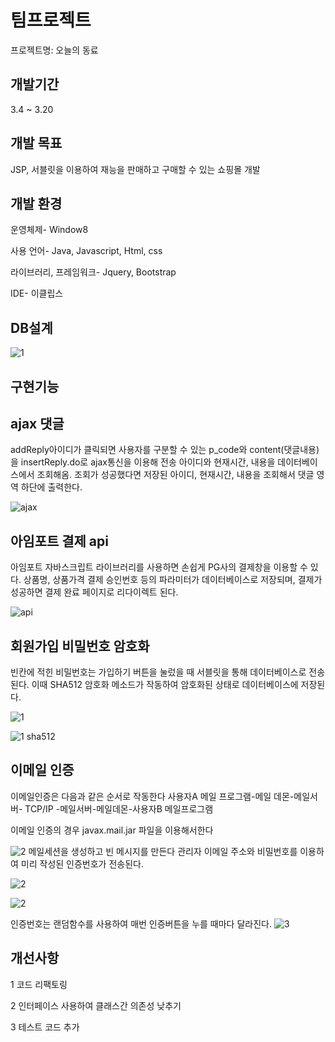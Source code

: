 <h1>팀프로젝트</h1>

프로젝트명: 오늘의 동료

<h2>개발기간</h2>

3.4 ~ 3.20

<h2>개발 목표</h2>

JSP, 서블릿을 이용하여 재능을 판매하고 구매할 수 있는 쇼핑몰 개발
 
<h2>개발 환경</h2>

운영체제- Window8

사용 언어- Java, Javascript, Html, css

라이브러리, 프레임워크- Jquery, Bootstrap

IDE- 이클립스


<h2>DB설계</h2>

![1](https://user-images.githubusercontent.com/32535590/38300341-7d5216ca-3837-11e8-8e05-c15ccfef4e13.png)


<h2>구현기능</h2>

<h2>ajax 댓글</h2>

addReply아이디가 클릭되면 사용자를 구분할 수 있는 p_code와 content(댓글내용)을 insertReply.do로 ajax통신을 이용해 전송
아이디와 현재시간, 내용을 데이터베이스에서 조회해옴.
조회가 성공했다면 저장된 아이디, 현재시간, 내용을 조회해서 댓글 영역 하단에 출력한다.

![ajax](https://user-images.githubusercontent.com/32535590/38298193-b331ae6e-3831-11e8-86cc-360783483e23.PNG)


<h2>아임포트 결제 api</h2>

아임포트 자바스크립트 라이브러리를 사용하면 손쉽게 PG사의 결제창을 이용할 수 있다. 
상품명, 상품가격 결제 승인번호 등의 파라미터가 데이터베이스로 저장되며, 결제가 성공하면 결제 완료 페이지로 리다이렉트 된다.

![api](https://user-images.githubusercontent.com/32535590/38298205-b8e0ddb2-3831-11e8-9905-443bfea29ae1.PNG)

<h2>회원가입 비밀번호 암호화</h2>

빈칸에 적힌 비밀번호는 가입하기 버튼을 눌렀을 때 서블릿을 통해 데이터베이스로 전송 된다.
이때 SHA512 암호화 메소드가 작동하여 암호화된 상태로 데이터베이스에 저장된다.

![1](https://user-images.githubusercontent.com/32535590/38298261-e2beed86-3831-11e8-90de-59d364b30f11.PNG)

![1 sha512](https://user-images.githubusercontent.com/32535590/38298290-f25395bc-3831-11e8-8705-a8ca41085a75.PNG)


<h2>이메일 인증</h2>

이메일인증은 다음과 같은 순서로 작동한다
사용자A 메일 프로그램-메일 데몬-메일서버- TCP/IP -메일서버-메일데몬-사용자B 메일프로그램

이메일 인증의 경우 javax.mail.jar 파일을 이용해서한다

![2](https://user-images.githubusercontent.com/32535590/38298333-04194954-3832-11e8-9a38-4ed0319cfeef.PNG)
메일세션을 생성하고 빈 메시지를 만든다
관리자 이메일 주소와 비밀번호를 이용하여 미리 작성된 인증번호가 전송된다. 

![2](https://user-images.githubusercontent.com/32535590/38298346-0c6d9164-3832-11e8-825d-2bd1bcb9a5d7.PNG)

![2](https://user-images.githubusercontent.com/32535590/38298355-1033af0e-3832-11e8-8e2f-7f4f8f0d558c.PNG)


인증번호는 랜덤함수를 사용하여 매번 인증버튼을 누를 때마다 달라진다.
![3](https://user-images.githubusercontent.com/32535590/38298360-143f2b64-3832-11e8-9ca7-b277d690aa0d.PNG)


<h2>개선사항</h2>

1 코드 리팩토링

2 인터페이스 사용하여 클래스간 의존성 낮추기

3 테스트 코드 추가



